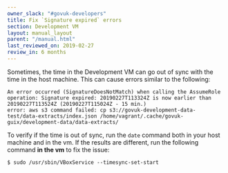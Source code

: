 ```yaml
---
owner_slack: "#govuk-developers"
title: Fix `Signature expired` errors
section: Development VM
layout: manual_layout
parent: "/manual.html"
last_reviewed_on: 2019-02-27
review_in: 6 months
---
```


Sometimes, the time in the Development VM can go out of sync with the time in
the host machine. This can cause errors similar to the following:
```
An error occurred (SignatureDoesNotMatch) when calling the AssumeRole operation: Signature expired: 20190227T113324Z is now earlier than 20190227T113524Z (20190227T115024Z - 15 min.)
error: aws s3 command failed: cp s3://govuk-development-data-test/data-extracts/index.json /home/vagrant/.cache/govuk-guix/development-data/data-extracts/
```

To verify if the time is out of sync, run the `date` command both in your host
machine and in the vm. If the results are different, run the following command
**in the vm** to fix the issue:
```
$ sudo /usr/sbin/VBoxService --timesync-set-start
```
